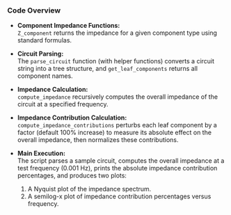 ### Code Overview

- **Component Impedance Functions:**  
  `Z_component` returns the impedance for a given component type using standard formulas.

- **Circuit Parsing:**  
  The `parse_circuit` function (with helper functions) converts a circuit string into a tree structure, and `get_leaf_components` returns all component names.

- **Impedance Calculation:**  
  `compute_impedance` recursively computes the overall impedance of the circuit at a specified frequency.

- **Impedance Contribution Calculation:**  
  `compute_impedance_contributions` perturbs each leaf component by a factor (default 100% increase) to measure its absolute effect on the overall impedance, then normalizes these contributions.

- **Main Execution:**  
  The script parses a sample circuit, computes the overall impedance at a test frequency (0.001 Hz), prints the absolute impedance contribution percentages, and produces two plots:
  1. A Nyquist plot of the impedance spectrum.
  2. A semilog-x plot of impedance contribution percentages versus frequency.
